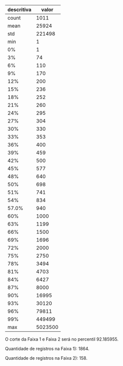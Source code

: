 | descritiva | valor |
| --- | --- |
| count | 1011 |
| mean | 25924 |
| std | 221498 |
| min | 1 |
| 0% | 1 |
| 3% | 74 |
| 6% | 110 |
| 9% | 170 |
| 12% | 200 |
| 15% | 236 |
| 18% | 252 |
| 21% | 260 |
| 24% | 295 |
| 27% | 304 |
| 30% | 330 |
| 33% | 353 |
| 36% | 400 |
| 39% | 459 |
| 42% | 500 |
| 45% | 577 |
| 48% | 640 |
| 50% | 698 |
| 51% | 741 |
| 54% | 834 |
| 57.0% | 940 |
| 60% | 1000 |
| 63% | 1199 |
| 66% | 1500 |
| 69% | 1696 |
| 72% | 2000 |
| 75% | 2750 |
| 78% | 3494 |
| 81% | 4703 |
| 84% | 6427 |
| 87% | 8000 |
| 90% | 16995 |
| 93% | 30120 |
| 96% | 79811 |
| 99% | 449499 |
| max | 5023500 |

O corte da Faixa 1 e Faixa 2 será no percentil 92.185955.

Quantidade de registros na Faixa 1): 1864.

Quantidade de registros na Faixa 2): 158.
